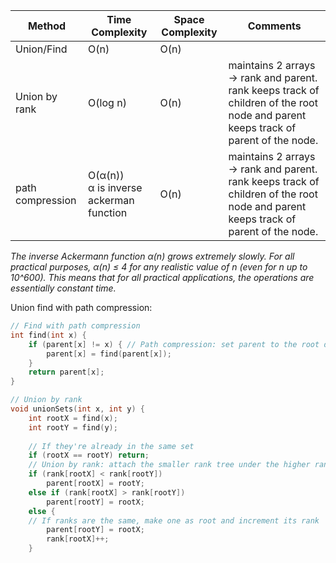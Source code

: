 
| Method           | Time Complexity                           | Space Complexity | Comments                                                                                                                           |
| ---------------- | ----------------------------------------- | ---------------- | ---------------------------------------------------------------------------------------------------------------------------------- |
| Union/Find       | O(n)                                      | O(n)             |                                                                                                                                    |
| Union by rank    | O(log n)                                  | O(n)             | maintains 2 arrays -> rank and parent. rank keeps track of children of the root node and parent keeps track of parent of the node. |
| path compression | O(α(n))<br>α is inverse ackerman function | O(n)             | maintains 2 arrays -> rank and parent. rank keeps track of children of the root node and parent keeps track of parent of the node. |

*The inverse Ackermann function α(n) grows extremely slowly. For all practical purposes, α(n) ≤ 4 for any realistic value of n (even for n up to 10^600). This means that for all practical applications, the operations are essentially constant time.*


Union find with path compression:
```c++
// Find with path compression 
int find(int x) { 
	if (parent[x] != x) { // Path compression: set parent to the root directly 
		parent[x] = find(parent[x]); 
	} 
	return parent[x]; 
}
```

```c++
// Union by rank 
void unionSets(int x, int y) { 
	int rootX = find(x); 
	int rootY = find(y); 
	
	// If they're already in the same set 
	if (rootX == rootY) return;
	// Union by rank: attach the smaller rank tree under the higher rank tree 
	if (rank[rootX] < rank[rootY]) 
		parent[rootX] = rootY;
	else if (rank[rootX] > rank[rootY]) 
		parent[rootY] = rootX;
	else { 
	// If ranks are the same, make one as root and increment its rank 
		parent[rootY] = rootX; 
		rank[rootX]++; 
	}
```

